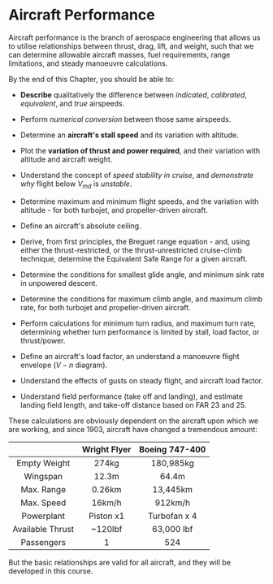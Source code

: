 # Aircraft Performance

Aircraft performance is the branch of aerospace engineering that allows us to utilise relationships between thrust, drag, lift, and weight, such that we can determine allowable aircraft masses, fuel requirements, range limitations, and steady manoeuvre calculations.

By the end of this Chapter, you should be able to:

- **Describe** qualitatively the difference between *indicated*, *calibrated*, *equivalent*, and *true* airspeeds.

- Perform *numerical conversion* between those same airspeeds.

- Determine an **aircraft's stall speed** and its variation with altitude.

- Plot the **variation of thrust and power required**, and their variation with altitude and aircraft weight.

- Understand the concept of *speed stability in cruise*, and *demonstrate why* flight below $V_{md}$ is *unstable*.

- Determine maximum and minimum flight speeds, and the variation with altitude - for both turbojet, and propeller-driven aircraft.

- Define an aircraft's absolute ceiling.

- Derive, from first principles, the Breguet range equation - and, using either the thrust-restricted, or the thrust-unrestricted cruise-climb technique, determine the Equivalent Safe Range for a given aircraft.

- Determine the conditions for smallest glide angle, and minimum sink rate in unpowered descent.

- Determine the conditions for maximum climb angle, and maximum climb rate, for both turbojet and propeller-driven aircraft.

- Perform calculations for minimum turn radius, and maximum turn rate, determining whether turn performance is limited by stall, load factor, or thrust/power.

- Define an aircraft's load factor, an understand a manoeuvre flight envelope ($V-n$ diagram).

- Understand the effects of gusts on steady flight, and aircraft load factor.

- Understand field performance (take off and landing), and estimate landing field length, and take-off distance based on FAR 23 and 25.

These calculations are obviously dependent on the aircraft upon which we are working, and since 1903, aircraft have changed a tremendous amount:


|                  | Wright Flyer | Boeing 747-400 |
|:----------------:|:------------:|:--------------:|
|   Empty Weight   |    274kg     |   180,985kg    |
|     Wingspan     |    12.3m     |     64.4m      |
|    Max. Range    |    0.26km    |    13,445km    |
|    Max. Speed    |    16km/h    |    912km/h     |
|    Powerplant    |  Piston x1   |  Turbofan x 4  |
| Available Thrust | ~120lbf      |   63,000 lbf   |
|    Passengers    |      1       |      524       |

But the basic relationships are valid for all aircraft, and they will be developed in this course.


